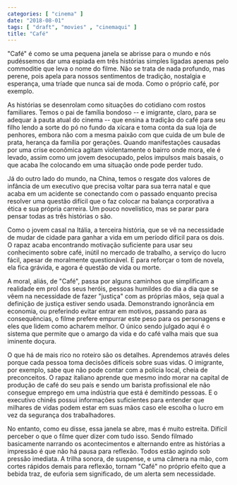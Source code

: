 ```yaml
---
categories: [ "cinema" ]
date: "2018-08-01"
tags: [ "draft", "movies" , "cinemaqui" ]
title: "Café"
---
```

"Café" é como se uma pequena janela se abrisse para o mundo e nós
pudéssemos dar uma espiada em três histórias simples ligadas apenas
pelo commoditie que leva o nome do filme. Não se trata de nada profundo,
mas perene, pois apela para nossos sentimentos de tradição, nostalgia
e esperança, uma tríade que nunca sai de moda. Como o próprio café,
por exemplo.

As histórias se desenrolam como situações do cotidiano com rostos
familiares. Temos o pai de família bondoso -- e imigrante, claro, para
se adequar à pauta atual do cinema -- que ensina a tradição do café
para seu filho lendo a sorte do pó no fundo da xícara e toma conta da
sua loja de penhores, embora não com a mesma paixão com que cuida de um
bule de prata, herança da família por gerações. Quando manifestações
causadas por uma crise econômica agitam violentamente o bairro onde mora,
ele é levado, assim como um jovem desocupado, pelos impulsos mais basais,
o que acaba lhe colocando em uma situação onde pode perder tudo.

Já do outro lado do mundo, na China, temos o resgate dos valores de
infância de um executivo que precisa voltar para sua terra natal e
que acaba em um acidente se conectando com o passado enquanto precisa
resolver uma questão difícil que o faz colocar na balança corporativa
a ética e sua própria carreira. Um pouco novelístico, mas se parar
para pensar todas as três histórias o são.

Como o jovem casal na Itália, a terceira história, que se vê na
necessidade de mudar de cidade para ganhar a vida em um período difícil
para os dois. O rapaz acaba encontrando motivação suficiente para usar
seu conhecimento sobre café, inútil no mercado de trabalho, a serviço
do lucro fácil, apesar de moralmente questionável. E para reforçar
o tom de novela, ela fica grávida, e agora é questão de vida ou morte.

A moral, aliás, de "Café", passa por alguns caminhos que simplificam a
realidade em prol dos seus heróis, pessoas humildes do dia a dia que se
vêem na necessidade de fazer "justiça" com as próprias mãos, seja qual
a definição de justiça estiver sendo usada. Demonstrando ignorância
em economia, ou preferindo evitar entrar em motivos, passando para as
consequências, o filme prefere empurrar este peso para os personagens
e eles que lidem como acharem melhor. O único sendo julgado aqui é o
sistema que permite que o amargo da vida e do café valha mais que sua
iminente doçura.

O que há de mais rico no roteiro são os detalhes. Aprendemos através
deles porque cada pessoa toma decisões difíceis sobre suas vidas. O
imigrante, por exemplo, sabe que não pode contar com a polícia local,
cheia de preconceitos. O rapaz italiano aprende que mesmo indo morar
na capital de produção de café do seu país e sendo um barista
profissional ele não consegue emprego em uma indústria que está é
demitindo pessoas. E o executivo chinês possui informações suficientes
para entender que milhares de vidas podem estar em suas mãos caso ele
escolha o lucro em vez da segurança dos trabalhadores.

No entanto, como eu disse, essa janela se abre, mas é muito
estreita. Difícil perceber o que o filme quer dizer com tudo isso. Sendo
filmado basicamente narrando os acontecimentos e alternando entre as
histórias a impressão é que não há pausa para reflexão. Todos
estão agindo sob pressão imediata. A trilha sonora, de suspense, e
uma câmera na mão, com cortes rápidos demais para reflexão, tornam
"Café" no próprio efeito que a bebida traz, de euforia sem significado,
de um alerta sem necessidade.
